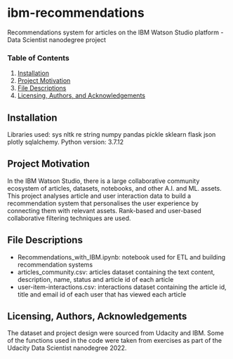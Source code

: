 # ibm-recommendations
Recommendations system for articles on the IBM Watson Studio platform - Data Scientist nanodegree project

### Table of Contents

1. [Installation](#installation)
2. [Project Motivation](#motivation)
3. [File Descriptions](#files)
4. [Licensing, Authors, and Acknowledgements](#licensing)

## Installation <a name="installation"></a>

Libraries used: sys nltk re string numpy pandas pickle sklearn flask json plotly sqlalchemy. Python version: 3.7.12

## Project Motivation<a name="motivation"></a>

In the IBM Watson Studio, there is a large collaborative community ecosystem of articles, datasets, notebooks, and other A.I. and ML. assets. This project analyses article and user interaction data to build a recommendation system that personalises the user experience by connecting them with relevant assets. Rank-based and user-based collaborative filtering techniques are used. 

## File Descriptions <a name="files"></a>

+ Recommendations_with_IBM.ipynb: notebook used for ETL and building recommendation systems
+ articles_community.csv: articles dataset containing the text content, description, name, status and article id of each article
+ user-item-interactions.csv: interactions dataset containing the article id, title and email id of each user that has viewed each article

## Licensing, Authors, Acknowledgements<a name="licensing"></a>
The dataset and project design were sourced from Udacity and IBM. Some of the functions used in the code were taken from exercises as part of the Udacity Data Scientist nanodegree 2022.
